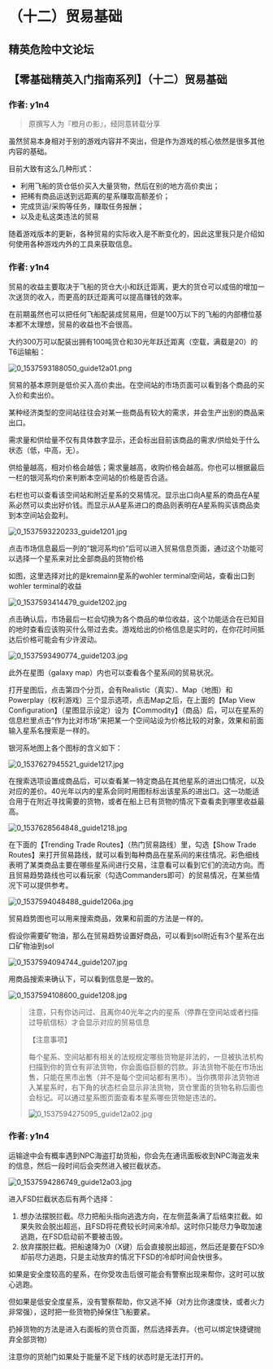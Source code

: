 # （十二）贸易基础

## 精英危险中文论坛

## 【零基础精英入门指南系列】（十二）贸易基础

### 作者: y1n4

> 原撰写人为『橙月の影』，经同意转载分享

虽然贸易本身相对于别的游戏内容并不突出，但是作为游戏的核心依然是很多其他内容的基础。

目前大致有这么几种形式：

* 利用飞船的货仓低价买入大量货物，然后在别的地方高价卖出；
* 把稀有商品运送到远距离的星系赚取高额差价；
* 完成货运/采购等任务，赚取任务报酬；
* 以及走私这类违法的贸易

随着游戏版本的更新，各种贸易的实际收入是不断变化的，因此这里我只是介绍如何使用各种游戏内外的工具来获取信息。

### 作者: y1n4

贸易的收益主要取决于飞船的货仓大小和跃迁距离，更大的货仓可以成倍的增加一次送货的收入，而更高的跃迁距离可以提高赚钱的效率。

在前期虽然也可以把任何飞船配装成贸易用，但是100万以下的飞船的内部槽位基本都不太理想，贸易的收益也不会很高。

大约300万可以配装出拥有100吨货仓和30光年跃迁距离（空载，满载是20）的T6运输船：

![0\_1537593188050\_guide12a01.png](https://cdn.elitedanger.cn/FiGx2R7OItaMmPQ4Kka4Q45sQ8Ai)

贸易的基本原则是低价买入高价卖出。在空间站的市场页面可以看到各个商品的买入价和卖出价。

某种经济类型的空间站往往会对某一些商品有较大的需求，并会生产出别的商品来出口。

需求量和供给量不仅有具体数字显示，还会标出目前该商品的需求/供给处于什么状态（低，中高，无）。

供给量越高，相对价格会越低；需求量越高，收购价格会越高。你也可以根据最后一栏的银河系均价来判断本空间站的价格是否合适。

右栏也可以查看该空间站和附近星系的交易情况。显示出口向A星系的商品在A星系必然可以卖出好价钱。而显示从A星系进口的商品则表明在A星系购买该商品卖到本空间站会盈利。

![0\_1537593220233\_guide1201.jpg](https://cdn.elitedanger.cn/FoBg_ZfHohgHR_E12MxK8CbM-EF1)

点击市场信息最后一列的“银河系均价”后可以进入贸易信息页面，通过这个功能可以选择一个星系来对比全部商品的货物价格

如图，这里选择对比的是kremainn星系的wohler terminal空间站，查看出口到wohler terminal的收益

![0\_1537593414479\_guide1202.jpg](https://cdn.elitedanger.cn/FrlgCiDdx0qgbABWzl-YXvGkjDN3)

点击确认后，市场最后一栏会切换为各个商品的单位收益，这个功能适合在已知目的地时查看应该购买什么带过去卖。游戏给出的价格信息是实时的，在你花时间抵达后价格可能会有少许波动。

![0\_1537593490774\_guide1203.jpg](https://cdn.elitedanger.cn/Fiozvb-GhV7KImCRYa5MydAXEQrs)

此外在星图（galaxy map）内也可以查看各个星系间的贸易状况。

打开星图后，点击第四个分页，会有Realistic（真实）、Map（地图）和Powerplay（权利游戏）三个显示选项，点击Map之后，在上面的【Map View Configuration】（星图显示设定）设为【Commodity】（商品）后，可以在星系的信息栏里点击“作为比对市场”来把某一个空间站设为价格比较的对象，效果和前面输入星系名搜索是一样的。

银河系地图上各个图标的含义如下：

![0\_1537627945521\_guide1217.jpg](https://cdn.elitedanger.cn/FjHWBlQs5k_uY3D9Zs7upqoP697X)

在搜索选项设置成商品后，可以查看某一特定商品在其他星系的进出口情况，以及对应的差价。40光年以内的星系会同时用图标标出该星系的进出口。这一功能适合用于在附近寻找需要的货物，或者在船上已有货物的情况下查看卖到哪里收益最高。

![0\_1537628564848\_guide1218.jpg](https://cdn.elitedanger.cn/Fs6JR4zHv5Y4da1ZfM8OMEc1juM6)

在下面的【Trending Trade Routes】（热门贸易路线）里，勾选【Show Trade Routes】来打开贸易路线，就可以看到每种商品在星系间的来往情况。彩色细线表明了某类商品主要在哪些星系间进行交易，注意看可以看到它们的流动方向。而且贸易趋势路线也可以看玩家（勾选Commanders即可）的贸易情况，在某些情况下可以提供参考。

![0\_1537594048488\_guide1206a.jpg](https://cdn.elitedanger.cn/Fu1X5xhRB_Fp-MDokJHpA86GAcCi)

贸易趋势图也可以用来搜索商品，效果和前面的方法是一样的。

假设你需要矿物油，那么在贸易趋势设置好商品，可以看到sol附近有3个星系在出口矿物油到sol

![0\_1537594094744\_guide1207.jpg](https://cdn.elitedanger.cn/FnkAEhGdulnc39QS1LRCVU6Z2SxQ)

用商品搜索来确认下，可以看到信息是一致的。

![0\_1537594108600\_guide1208.jpg](https://cdn.elitedanger.cn/Fk5GRIEwSxA6VeNRPUE-kZvVXxj5)

> 注意，只有你访问过、且离你40光年之内的星系（停靠在空间站或者扫描过导航信标）才会显示对应的贸易信息
>
> 【注意事项】
>
> 每个星系、空间站都有相关的法规规定哪些货物是非法的，一旦被执法机构扫描到你的货仓有非法货物，你会面临巨额的罚款。非法货物不能在市场出售，只能在黑市出售（并不是每个空间站都有黑市）。当你携带非法货物进入某星系时，右下角的状态栏会显示非法货物，货仓里面的货物名称后面也会标记。可以通过星系图页面查看本星系哪些货物是违法的。
>
> ![0\_1537594275095\_guide12a02.jpg](https://cdn.elitedanger.cn/FguyuJSFg7P4Ln1X5C2ekElliMYj)

### 作者: y1n4

运输途中会有概率遇到NPC海盗打劫货船，你会先在通讯面板收到NPC海盗发来的信息，然后一段时间后会突然进入被拦截状态。

![0\_1537594286749\_guide12a03.jpg](https://cdn.elitedanger.cn/FklNpPFAXf_Wo8gpe8TI5jKSw0Z-)

进入FSD拦截状态后有两个选择：

1. 想办法摆脱拦截。尽力把船头指向逃逸方向，在左侧蓝条满了后结束拦截。如果失败会脱出超巡，且FSD将花费较长时间来冷却。这时你只能尽力争取加速逃跑，在FSD启动前不要被击毁。
2. 放弃摆脱拦截。把船速降为0（X键）后会直接脱出超巡，然后还是要在FSD冷却前尽力逃跑，只是主动放弃的情况下FSD的冷却时间会快很多。

如果是安全度较高的星系，在你受攻击后很可能会有警察出现来帮你，这时可以放心逃跑。

但如果是低安全度星系，没有警察帮助，你又逃不掉（对方比你速度快，或者火力非常强），这时把一些货物扔掉保住飞船要紧。

扔掉货物的方法是进入右面板的货仓页面，然后选择丢弃。（也可以绑定快捷键抛弃全部货物）

注意你的货舱门如果处于能量不足下线的状态时是无法打开的。

